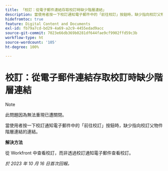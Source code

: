 ```yaml
---
title: 「校訂：從電子郵件連結存取校訂時缺少階層連結」
description: 當使用者按一下校訂通知電子郵件中的「前往校訂」按鈕時，缺少指向校訂父物件階層連結的連結。
hidefromtoc: true
feature: Digital Content and Documents
exl-id: fb79a7cd-bd29-4a69-a2c9-4455edad9acc
source-git-commit: 7023e66db369b0281df644fae9cf9902ffd59c3b
workflow-type: ht
source-wordcount: '105'
ht-degree: 100%

---
```


# 校訂：從電子郵件連結存取校訂時缺少階層連結

>[!NOTE]
>
>此問題因為無法重現已遭關閉。

當使用者按一下校訂通知電子郵件中的「前往校訂」按鈕時，缺少指向校訂父物件階層連結的連結。

**解決方法**

從 Workfront 中查看校訂，而非透過校訂通知電子郵件查看校訂。

_於 2023 年 10 月 16 日首次回報。_
